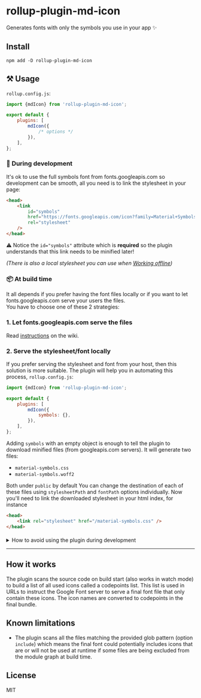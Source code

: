 # rollup-plugin-md-icon

Generates fonts with only the symbols you use in your app ✨

## Install

`npm add -D rollup-plugin-md-icon`

## ⚒️ Usage

`rollup.config.js`:

```js
import {mdIcon} from 'rollup-plugin-md-icon';

export default {
	plugins: [
		mdIcon({
			/* options */
		}),
	],
};
```

### 👷 During development

It's ok to use the full symbols font from fonts.googleapis.com so development can be smooth, all you need is to link the stylesheet in your page:

```html
<head>
	<link
		id="symbols"
		href="https://fonts.googleapis.com/icon?family=Material+Symbols+Outlined"
		rel="stylesheet"
	/>
</head>
```

⚠️ Notice the `id="symbols"` attribute which is **required** so the plugin understands that this link needs to be minified later!

_(There is also a local stylesheet you can use when [Working offline](https://github.com/vdegenne/rollup-plugin-md-icon/wiki/Working-offline))_

### 📦 At build time

It all depends if you prefer having the font files locally or if you want to let fonts.googleapis.com serve your users the files.  
You have to choose one of these 2 strategies:

### 1. Let fonts.googleapis.com serve the files

Read [instructions](https://github.com/vdegenne/rollup-plugin-md-icon/wiki/Serving-from-fonts.googleapis.com) on the wiki.

### 2. Serve the stylesheet/font locally

If you prefer serving the stylesheet and font from your host, then this solution is more suitable. The plugin will help you in automating this process,
`rollup.config.js`:

```js
import {mdIcon} from 'rollup-plugin-md-icon';

export default {
	plugins: [
		mdIcon({
			symbols: {},
		}),
	],
};
```

Adding `symbols` with an empty object is enough to tell the plugin to download minified files (from googleapis.com servers). It will generate two files:

- `material-symbols.css`
- `material-symbols.woff2`

Both under `public` by default
You can change the destination of each of these files using `stylesheetPath` and `fontPath` options individually.
Now you'll need to link the downloaded stylesheet in your html index, for instance

```html
<head>
	<link rel="stylesheet" href="/material-symbols.css" />
</head>
```

####

<details>
  <summary>How to avoid using the plugin during development</summary>

Files are cached under `.mdicon` to reduce requests between local ↔️ fonts.googleapis.com, but still your computer will send a request every time the cache changes (add or remove icons). In watch mode it can happen a lot.  
If you prefer downloading files only at build time then make these changes:
`index.html`:

```html
<head>
	<link
		id="symbols"
		href="https://fonts.googleapis.com/icon?family=Material+Symbols+Outlined"
		rel="stylesheet"
	/>
</head>
```

_(⚠️ Notice the `id="symbols"` which is **required** so the plugin understands that this link needs to be minified later!)_

`rollup.config.js`:

```js
import {mdIcon, transformSymbolsLink} from 'rollup-plugin-md-icon';
// This serves as an example (you can use what you like)
import {rollupPluginHTML as html} from '@web/rollup-plugin-html';

const DEV = process.env.NODE_ENV == 'DEV';

export default {
	input: 'index.html',
	plugins: [
		DEV
			? [mdIcon(), html()]
			: [
					mdIcon({symbols: {}}),
					html({
						transformHtml: (html) => {
							return replaceSymbolsLink(
								html,
								'<link rel="stylesheet" href="/material-symbols.css">',
							);
						},
					}),
				],
	],
};
```

</details>

---

## How it works

The plugin scans the source code on build start (also works in watch mode) to build a list of all used icons called a codepoints list. This list is used in URLs to instruct the Google Font server to serve a final font file that only contain these icons. The icon names are converted to codepoints in the final bundle.

## Known limitations

- The plugin scans all the files matching the provided glob pattern (option `include`) which means the final font could potentially includes icons that are or will not be used at runtime if some files are being excluded from the module graph at build time.

## License

MIT
